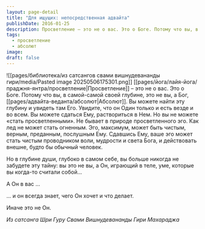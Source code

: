 ```yaml
---
layout: page-detail
title: "Для ищущих: непосредственная адвайта"
publishDate: 2016-01-25
description: Просветление – это не о вас. Это о Боге. Потому что вы, в самой-самой своей глубине, это не вы, а Бог, Абсолют. Вы можете найти эту глубину и увидеть там Его. Увидите, что он Один только и есть везде и во всем. Вы можете сдаться Ему, раствориться в Нем. Но вы не можете «стать просветленными». Не бывает в природе просветленного эго. Как лед не может стать огненным. Эго, максимум, может быть чистым, верным, преданным, послушным Ему.
tags:
  - просветление
  - абсолют
image: 
draft: false
---
```

![[pages/библиотека/из сатсангов свами вишнудевананды гири/media/Pasted image 20250506175301.png]]
[[pages/йога/лайя-йога/праджня-янтра/просветление|Просветление]] – это не о вас. Это о Боге. Потому что вы, в самой-самой своей глубине, это не вы, а Бог, [[pages/адвайта-веданта/абсолют|Абсолют]]. Вы можете найти эту глубину и увидеть там Его. Увидите, что он Один только и есть везде и во всем. Вы можете сдаться Ему, раствориться в Нем. Но вы не можете «стать просветленными». Не бывает в природе просветленного эго. Как лед не может стать огненным. Эго, максимум, может быть чистым, верным, преданным, послушным Ему. Сдавшись Ему, ваше эго может стать чистым проводником воли, мудрости и света Бога, и действовать внешне, будто бы обычный человек.

Но в глубине души, глубоко в самом себе, вы больше никогда не забудете эту тайну: вы это не вы, а Он, играющий в теле, уме, которые вы когда-то считали собой...

А Он в вас ... 

... и он всегда знает, чего Он хочет и что делает.

Иначе это не Он.

*Из сатсанга Шри Гуру Свами Вишнудевананды Гири Махараджа*

